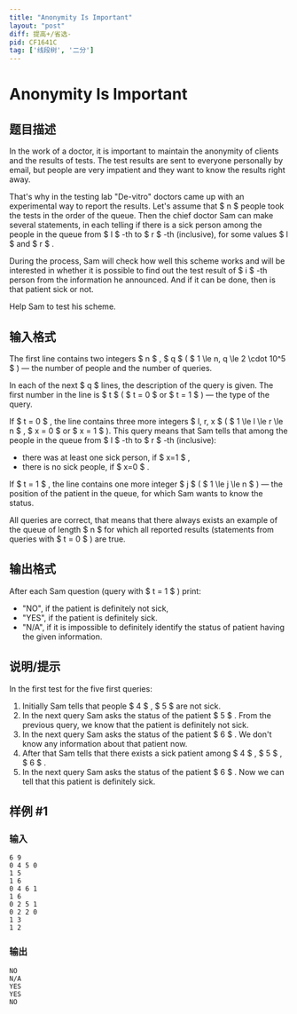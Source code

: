 ```yaml
---
title: "Anonymity Is Important"
layout: "post"
diff: 提高+/省选-
pid: CF1641C
tag: ['线段树', '二分']
---
```


# Anonymity Is Important

## 题目描述

In the work of a doctor, it is important to maintain the anonymity of clients and the results of tests. The test results are sent to everyone personally by email, but people are very impatient and they want to know the results right away.

That's why in the testing lab "De-vitro" doctors came up with an experimental way to report the results. Let's assume that $ n $ people took the tests in the order of the queue. Then the chief doctor Sam can make several statements, in each telling if there is a sick person among the people in the queue from $ l $ -th to $ r $ -th (inclusive), for some values $ l $ and $ r $ .

During the process, Sam will check how well this scheme works and will be interested in whether it is possible to find out the test result of $ i $ -th person from the information he announced. And if it can be done, then is that patient sick or not.

Help Sam to test his scheme.

## 输入格式

The first line contains two integers $ n $ , $ q $ ( $ 1 \le n, q \le 2 \cdot 10^5 $ ) — the number of people and the number of queries.

In each of the next $ q $ lines, the description of the query is given. The first number in the line is $ t $ ( $ t = 0 $ or $ t = 1 $ ) — the type of the query.

If $ t = 0 $ , the line contains three more integers $ l, r, x $ ( $ 1 \le l \le r \le n $ , $ x = 0 $ or $ x = 1 $ ). This query means that Sam tells that among the people in the queue from $ l $ -th to $ r $ -th (inclusive):

- there was at least one sick person, if $ x=1 $ ,
- there is no sick people, if $ x=0 $ .

If $ t = 1 $ , the line contains one more integer $ j $ ( $ 1 \le j \le n $ ) — the position of the patient in the queue, for which Sam wants to know the status.

All queries are correct, that means that there always exists an example of the queue of length $ n $ for which all reported results (statements from queries with $ t = 0 $ ) are true.

## 输出格式

After each Sam question (query with $ t = 1 $ ) print:

- "NO", if the patient is definitely not sick,
- "YES", if the patient is definitely sick.
- "N/A", if it is impossible to definitely identify the status of patient having the given information.

## 说明/提示

In the first test for the five first queries:

1. Initially Sam tells that people $ 4 $ , $ 5 $ are not sick.
2. In the next query Sam asks the status of the patient $ 5 $ . From the previous query, we know that the patient is definitely not sick.
3. In the next query Sam asks the status of the patient $ 6 $ . We don't know any information about that patient now.
4. After that Sam tells that there exists a sick patient among $ 4 $ , $ 5 $ , $ 6 $ .
5. In the next query Sam asks the status of the patient $ 6 $ . Now we can tell that this patient is definitely sick.

## 样例 #1

### 输入

```
6 9
0 4 5 0
1 5
1 6
0 4 6 1
1 6
0 2 5 1
0 2 2 0
1 3
1 2
```

### 输出

```
NO
N/A
YES
YES
NO
```

